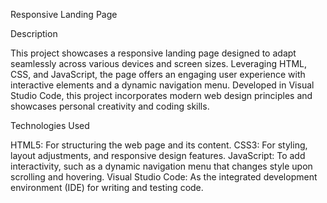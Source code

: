 Responsive Landing Page

Description

This project showcases a responsive landing page designed to adapt seamlessly across various devices and screen sizes.
Leveraging HTML, CSS, and JavaScript, the page offers an engaging user experience with interactive elements and a dynamic navigation menu.
Developed in Visual Studio Code, this project incorporates modern web design principles and showcases personal creativity and coding skills.

Technologies Used

HTML5: For structuring the web page and its content.
CSS3: For styling, layout adjustments, and responsive design features.
JavaScript: To add interactivity, such as a dynamic navigation menu that changes style upon scrolling and hovering.
Visual Studio Code: As the integrated development environment (IDE) for writing and testing code.
